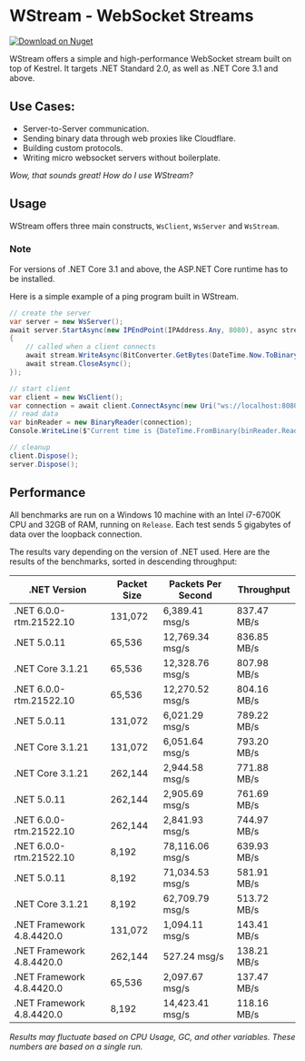 # WStream - WebSocket Streams

[![Download on Nuget](https://img.shields.io/nuget/v/wstream?style=flat-square)](https://www.nuget.org/packages/wstream/)

WStream offers a simple and high-performance WebSocket stream built on top of Kestrel. It targets .NET Standard 2.0, as well as .NET Core 3.1 and above.

## Use Cases:

- Server-to-Server communication.
- Sending binary data through web proxies like Cloudflare.
- Building custom protocols.
- Writing micro websocket servers without boilerplate.

*Wow, that sounds great! How do I use WStream?*

## Usage

WStream offers three main constructs, `WsClient`, `WsServer` and `WsStream`.

### Note
For versions of .NET Core 3.1 and above, the ASP.NET Core runtime has to be installed.

Here is a simple example of a ping program built in WStream.

```c#
// create the server
var server = new WsServer();
await server.StartAsync(new IPEndPoint(IPAddress.Any, 8080), async stream =>
{
    // called when a client connects
    await stream.WriteAsync(BitConverter.GetBytes(DateTime.Now.ToBinary()));
    await stream.CloseAsync();
});

// start client
var client = new WsClient();
var connection = await client.ConnectAsync(new Uri("ws://localhost:8080"));
// read data
var binReader = new BinaryReader(connection);
Console.WriteLine($"Current time is {DateTime.FromBinary(binReader.ReadInt64())}");

// cleanup
client.Dispose();
server.Dispose();
```

## Performance

All benchmarks are run on a Windows 10 machine with an Intel i7-6700K CPU and 32GB of RAM, running on `Release`. Each test sends 5 gigabytes of data over the loopback connection.

The results vary depending on the version of .NET used. Here are the results of the benchmarks, sorted in descending throughput:

| .NET Version | Packet Size | Packets Per Second | Throughput |
| ------------ | ------------ | ------------------ | ---------- |
| .NET 6.0.0-rtm.21522.10 | 131,072 | 6,389.41 msg/s | 837.47 MB/s |
| .NET 5.0.11 | 65,536 | 12,769.34 msg/s | 836.85 MB/s |
| .NET Core 3.1.21 | 65,536 | 12,328.76 msg/s | 807.98 MB/s |
| .NET 6.0.0-rtm.21522.10 | 65,536 | 12,270.52 msg/s | 804.16 MB/s |
| .NET 5.0.11 | 131,072 | 6,021.29 msg/s | 789.22 MB/s |
| .NET Core 3.1.21 | 131,072 | 6,051.64 msg/s | 793.20 MB/s |
| .NET Core 3.1.21 | 262,144 | 2,944.58 msg/s | 771.88 MB/s |
| .NET 5.0.11 | 262,144 | 2,905.69 msg/s | 761.69 MB/s |
| .NET 6.0.0-rtm.21522.10 | 262,144 | 2,841.93 msg/s | 744.97 MB/s |
| .NET 6.0.0-rtm.21522.10 | 8,192 | 78,116.06 msg/s | 639.93 MB/s |
| .NET 5.0.11 | 8,192 | 71,034.53 msg/s | 581.91 MB/s |
| .NET Core 3.1.21 | 8,192 | 62,709.79 msg/s | 513.72 MB/s |
| .NET Framework 4.8.4420.0 | 131,072 | 1,094.11 msg/s | 143.41 MB/s |
| .NET Framework 4.8.4420.0 | 262,144 | 527.24 msg/s | 138.21 MB/s |
| .NET Framework 4.8.4420.0 | 65,536 | 2,097.67 msg/s | 137.47 MB/s |
| .NET Framework 4.8.4420.0 | 8,192 | 14,423.41 msg/s | 118.16 MB/s |



*Results may fluctuate based on CPU Usage, GC, and other variables. These numbers are based on a single run.*